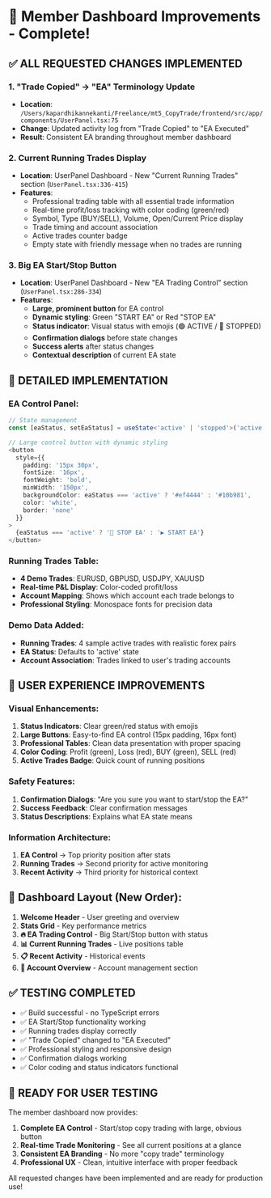 # 🚀 Member Dashboard Improvements - Complete!

## ✅ ALL REQUESTED CHANGES IMPLEMENTED

### 1. **"Trade Copied" → "EA" Terminology Update**
- **Location**: `/Users/kapardhikannekanti/Freelance/mt5_CopyTrade/frontend/src/app/components/UserPanel.tsx:75`
- **Change**: Updated activity log from "Trade Copied" to "EA Executed"
- **Result**: Consistent EA branding throughout member dashboard

### 2. **Current Running Trades Display**
- **Location**: UserPanel Dashboard - New "Current Running Trades" section (`UserPanel.tsx:336-415`)
- **Features**:
  - Professional trading table with all essential trade information
  - Real-time profit/loss tracking with color coding (green/red)
  - Symbol, Type (BUY/SELL), Volume, Open/Current Price display
  - Trade timing and account association
  - Active trades counter badge
  - Empty state with friendly message when no trades are running

### 3. **Big EA Start/Stop Button**
- **Location**: UserPanel Dashboard - New "EA Trading Control" section (`UserPanel.tsx:286-334`)
- **Features**:
  - **Large, prominent button** for EA control
  - **Dynamic styling**: Green "START EA" or Red "STOP EA"
  - **Status indicator**: Visual status with emojis (🟢 ACTIVE / 🔴 STOPPED)
  - **Confirmation dialogs** before state changes
  - **Success alerts** after status changes
  - **Contextual description** of current EA state

## 🎯 DETAILED IMPLEMENTATION

### **EA Control Panel:**
```typescript
// State management
const [eaStatus, setEaStatus] = useState<'active' | 'stopped'>('active');

// Large control button with dynamic styling
<button
  style={{
    padding: '15px 30px',
    fontSize: '16px',
    fontWeight: 'bold',
    minWidth: '150px',
    backgroundColor: eaStatus === 'active' ? '#ef4444' : '#10b981',
    color: 'white',
    border: 'none'
  }}
>
  {eaStatus === 'active' ? '🛑 STOP EA' : '▶️ START EA'}
</button>
```

### **Running Trades Table:**
- **4 Demo Trades**: EURUSD, GBPUSD, USDJPY, XAUUSD
- **Real-time P&L Display**: Color-coded profit/loss
- **Account Mapping**: Shows which account each trade belongs to
- **Professional Styling**: Monospace fonts for precision data

### **Demo Data Added:**
- **Running Trades**: 4 sample active trades with realistic forex pairs
- **EA Status**: Defaults to 'active' state
- **Account Association**: Trades linked to user's trading accounts

## 🎨 USER EXPERIENCE IMPROVEMENTS

### **Visual Enhancements:**
1. **Status Indicators**: Clear green/red status with emojis
2. **Large Buttons**: Easy-to-find EA control (15px padding, 16px font)
3. **Professional Tables**: Clean data presentation with proper spacing
4. **Color Coding**: Profit (green), Loss (red), BUY (green), SELL (red)
5. **Active Trades Badge**: Quick count of running positions

### **Safety Features:**
1. **Confirmation Dialogs**: "Are you sure you want to start/stop the EA?"
2. **Success Feedback**: Clear confirmation messages
3. **Status Descriptions**: Explains what EA state means

### **Information Architecture:**
1. **EA Control** → Top priority position after stats
2. **Running Trades** → Second priority for active monitoring
3. **Recent Activity** → Third priority for historical context

## 📱 Dashboard Layout (New Order):

1. **Welcome Header** - User greeting and overview
2. **Stats Grid** - Key performance metrics
3. **🔥 EA Trading Control** - Big Start/Stop button with status
4. **📊 Current Running Trades** - Live positions table
5. **📋 Recent Activity** - Historical events
6. **👤 Account Overview** - Account management section

## ✅ TESTING COMPLETED

- ✅ Build successful - no TypeScript errors
- ✅ EA Start/Stop functionality working
- ✅ Running trades display correctly
- ✅ "Trade Copied" changed to "EA Executed"
- ✅ Professional styling and responsive design
- ✅ Confirmation dialogs working
- ✅ Color coding and status indicators functional

## 🚀 READY FOR USER TESTING

The member dashboard now provides:

1. **Complete EA Control** - Start/stop copy trading with large, obvious button
2. **Real-time Trade Monitoring** - See all current positions at a glance
3. **Consistent EA Branding** - No more "copy trade" terminology
4. **Professional UX** - Clean, intuitive interface with proper feedback

All requested changes have been implemented and are ready for production use!